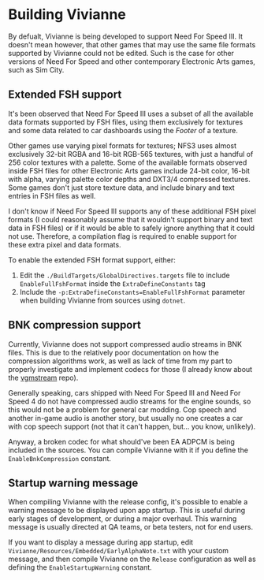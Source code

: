 # Building Vivianne
By defualt, Vivianne is being developed to support Need For Speed III. It doesn't mean however, that other games that may use the same file formats supported by Vivianne could not be edited. Such is the case for other versions of Need For Speed and other contemporary Electronic Arts games, such as Sim City.

## Extended FSH support
It's been observed that Need For Speed III uses a subset of all the available data formats supported by FSH files, using them exclusively for textures and some data related to car dashboards using the *Footer* of a texture.

Other games use varying pixel formats for textures; NFS3 uses almost exclusively 32-bit RGBA and 16-bit RGB-565 textures, with just a handful of 256 color textures with a palette. Some of the available formats observed inside FSH files for other Electronic Arts games include 24-bit color, 16-bit with alpha, varying palette color depths and DXT3/4 compressed textures. Some games don't just store texture data, and include binary and text entries in FSH files as well.

I don't know if Need For Speed III supports any of these additional FSH pixel formats (I could reasonably assume that it wouldn't support binary and text data in FSH files) or if it would be able to safely ignore anything that it could not use. Therefore, a compilation flag is required to enable support for these extra pixel and data formats.

To enable the extended FSH format support, either:
1. Edit the `./BuildTargets/GlobalDirectives.targets` file to include `EnableFullFshFormat` inside the `ExtraDefineConstants` tag
2. Include the `-p:ExtraDefineConstants=EnableFullFshFormat` parameter when building Vivianne from sources using `dotnet`.

## BNK compression support
Currently, Vivianne does not support compressed audio streams in BNK files. This is due to the relatively poor documentation on how the compression algorithms work, as well as lack of time from my part to properly investigate and implement codecs for those (I already know about the [vgmstream](https://github.com/vgmstream/vgmstream) repo).

Generally speaking, cars shipped with Need For Speed III and Need For Speed 4 do not have compressed audio streams for the engine sounds, so this would not be a problem for general car modding. Cop speech and another in-game audio is another story, but usually no one creates a car with cop speech support (not that it can't happen, but... you know, unlikely).

Anyway, a broken codec for what should've been EA ADPCM is being included in the sources. You can compile Vivianne with it if you define the `EnableBnkCompression` constant.

## Startup warning message
When compiling Vivianne with the release config, it's possible to enable a warning message to be displayed upon app startup. This is useful during early stages of development, or during a major overhaul. This warning message is usually directed at QA teams, or beta testers, not for end users.

If you want to display a message during app startup, edit `Vivianne/Resources/Embedded/EarlyAlphaNote.txt` with your custom message, and then compile Vivianne on the `Release` configuration as well as defining the `EnableStartupWarning` constant.